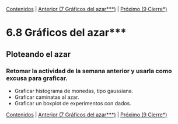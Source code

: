 [Contenidos](../Contenidos.md) \| [Anterior (7 Gráficos del azar***)](07_gráficos_del_azar.md) \| [Próximo (9 Cierre*)](09_Cierre.md)

# 6.8 Gráficos del azar***

## Ploteando el azar

### Retomar la actividad de la semana anterior y usarla como excusa para graficar.

- Graficar histograma de monedas, tipo gaussiana.
- Graficar caminatas al azar.
- Graficar un boxplot de experimentos con dados.



[Contenidos](../Contenidos.md) \| [Anterior (7 Gráficos del azar***)](07_gráficos_del_azar.md) \| [Próximo (9 Cierre*)](09_Cierre.md)

